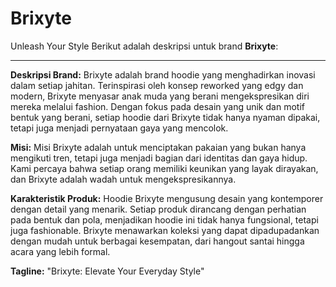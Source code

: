 # Brixyte
Unleash Your Style
Berikut adalah deskripsi untuk brand **Brixyte**:

---
**Deskripsi Brand:**
Brixyte adalah brand hoodie yang menghadirkan inovasi dalam setiap jahitan. Terinspirasi oleh konsep reworked yang edgy dan modern, Brixyte menyasar anak muda yang berani mengekspresikan diri mereka melalui fashion. Dengan fokus pada desain yang unik dan motif bentuk yang berani, setiap hoodie dari Brixyte tidak hanya nyaman dipakai, tetapi juga menjadi pernyataan gaya yang mencolok.

**Misi:**
Misi Brixyte adalah untuk menciptakan pakaian yang bukan hanya mengikuti tren, tetapi juga menjadi bagian dari identitas dan gaya hidup. Kami percaya bahwa setiap orang memiliki keunikan yang layak dirayakan, dan Brixyte adalah wadah untuk mengekspresikannya.

**Karakteristik Produk:**
Hoodie Brixyte mengusung desain yang kontemporer dengan detail yang menarik. Setiap produk dirancang dengan perhatian pada bentuk dan pola, menjadikan hoodie ini tidak hanya fungsional, tetapi juga fashionable. Brixyte menawarkan koleksi yang dapat dipadupadankan dengan mudah untuk berbagai kesempatan, dari hangout santai hingga acara yang lebih formal.

**Tagline:**
"Brixyte: Elevate Your Everyday Style"
